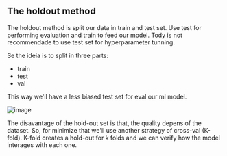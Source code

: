 ## The holdout method
The holdout method is split our data in train and test set. Use test for performing evaluation and train to feed our model. Tody is not recommendade to use test set for hyperparameter tunning.

Se the ideia is to split in three parts:

- train
- test
- val

This way we'll have a less biased test set for eval our ml model.

![image](https://github.com/user-attachments/assets/b8b93ec3-54a9-4f04-b53f-9fa79918b99e)

The disavantage of the hold-out set is that, the quality depens of the dataset. So, for minimize that we'll use another strategy of cross-val (K-fold). K-fold creates a hold-out for k folds and we can verify how the model interages with each one.
